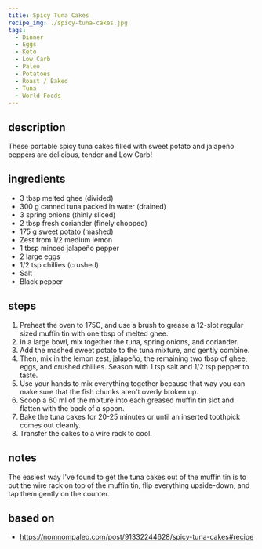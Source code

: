 ```yaml
---
title: Spicy Tuna Cakes
recipe_img: ./spicy-tuna-cakes.jpg
tags:
  - Dinner
  - Eggs
  - Keto
  - Low Carb
  - Paleo
  - Potatoes
  - Roast / Baked
  - Tuna
  - World Foods
---
```


## description

These portable spicy tuna cakes filled with sweet potato and jalapeño peppers are delicious, tender and Low Carb!

## ingredients

- 3 tbsp melted ghee (divided)
- 300 g canned tuna packed in water (drained)
- 3 spring onions (thinly sliced)
- 2 tbsp fresh coriander (finely chopped)
- 175 g sweet potato (mashed)
- Zest from 1/2 medium lemon
- 1 tbsp minced jalapeño pepper
- 2 large eggs
- 1/2 tsp chillies (crushed)
- Salt
- Black pepper

## steps

1. Preheat the oven to 175C, and use a brush to grease a 12-slot regular sized muffin tin with one tbsp of melted ghee.
2. In a large bowl, mix together the tuna, spring onions, and coriander.
3. Add the mashed sweet potato to the tuna mixture, and gently combine.
4. Then, mix in the lemon zest, jalapeño, the remaining two tbsp of ghee, eggs, and crushed chillies. Season with 1 tsp salt and 1/2 tsp pepper to taste.
5. Use your hands to mix everything together because that way you can make sure that the fish chunks aren't overly broken up.
6. Scoop a 60 ml of the mixture into each greased muffin tin slot and flatten with the back of a spoon.
7. Bake the tuna cakes for 20-25 minutes or until an inserted toothpick comes out cleanly.
8. Transfer the cakes to a wire rack to cool.

## notes

The easiest way I've found to get the tuna cakes out of the muffin tin is to put the wire rack on top of the muffin tin, flip everything upside-down, and tap them gently on the counter.

## based on

- https://nomnompaleo.com/post/91332244628/spicy-tuna-cakes#recipe
